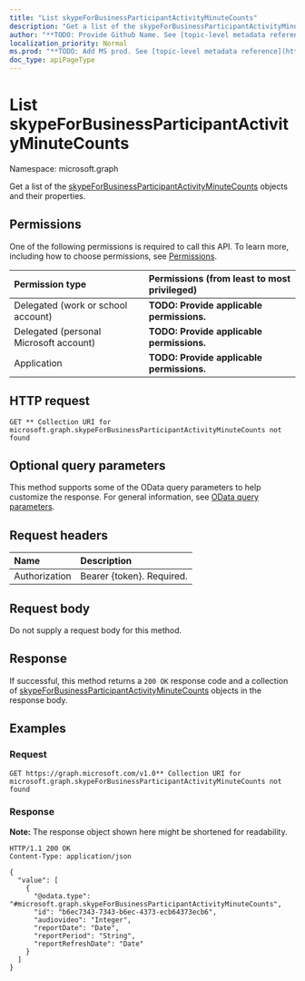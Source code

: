 ```yaml
---
title: "List skypeForBusinessParticipantActivityMinuteCounts"
description: "Get a list of the skypeForBusinessParticipantActivityMinuteCounts objects and their properties."
author: "**TODO: Provide Github Name. See [topic-level metadata reference](https://msgo.azurewebsites.net/add/document/guidelines/metadata.html#topic-level-metadata)**"
localization_priority: Normal
ms.prod: "**TODO: Add MS prod. See [topic-level metadata reference](https://msgo.azurewebsites.net/add/document/guidelines/metadata.html#topic-level-metadata)**"
doc_type: apiPageType
---
```


# List skypeForBusinessParticipantActivityMinuteCounts
Namespace: microsoft.graph



Get a list of the [skypeForBusinessParticipantActivityMinuteCounts](../resources/skypeforbusinessparticipantactivityminutecounts.md) objects and their properties.

## Permissions
One of the following permissions is required to call this API. To learn more, including how to choose permissions, see [Permissions](/graph/permissions-reference).

|Permission type|Permissions (from least to most privileged)|
|:---|:---|
|Delegated (work or school account)|**TODO: Provide applicable permissions.**|
|Delegated (personal Microsoft account)|**TODO: Provide applicable permissions.**|
|Application|**TODO: Provide applicable permissions.**|

## HTTP request

<!-- {
  "blockType": "ignored"
}
-->
``` http
GET ** Collection URI for microsoft.graph.skypeForBusinessParticipantActivityMinuteCounts not found
```

## Optional query parameters
This method supports some of the OData query parameters to help customize the response. For general information, see [OData query parameters](/graph/query-parameters).

## Request headers
|Name|Description|
|:---|:---|
|Authorization|Bearer {token}. Required.|

## Request body
Do not supply a request body for this method.

## Response

If successful, this method returns a `200 OK` response code and a collection of [skypeForBusinessParticipantActivityMinuteCounts](../resources/skypeforbusinessparticipantactivityminutecounts.md) objects in the response body.

## Examples

### Request
<!-- {
  "blockType": "request",
  "name": "list_skypeforbusinessparticipantactivityminutecounts"
}
-->
``` http
GET https://graph.microsoft.com/v1.0** Collection URI for microsoft.graph.skypeForBusinessParticipantActivityMinuteCounts not found
```


### Response
**Note:** The response object shown here might be shortened for readability.
<!-- {
  "blockType": "response",
  "truncated": true,
  "@odata.type": "Collection(microsoft.graph.skypeForBusinessParticipantActivityMinuteCounts)"
}
-->
``` http
HTTP/1.1 200 OK
Content-Type: application/json

{
  "value": [
    {
      "@odata.type": "#microsoft.graph.skypeForBusinessParticipantActivityMinuteCounts",
      "id": "b6ec7343-7343-b6ec-4373-ecb64373ecb6",
      "audiovideo": "Integer",
      "reportDate": "Date",
      "reportPeriod": "String",
      "reportRefreshDate": "Date"
    }
  ]
}
```


